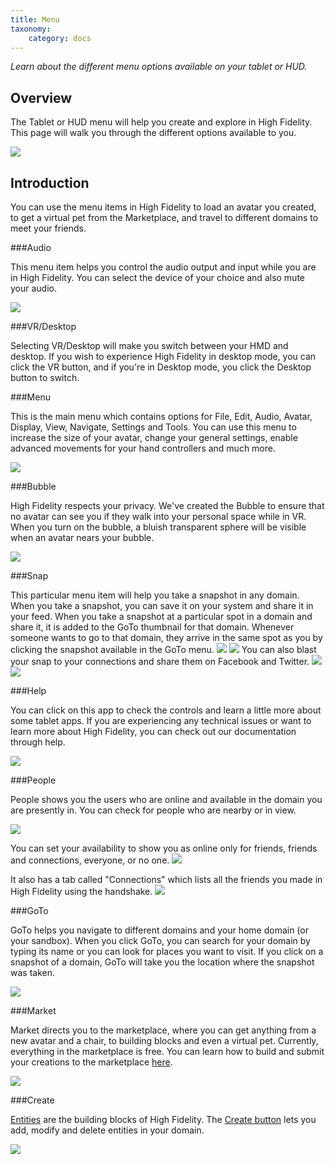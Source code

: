 ```yaml
---
title: Menu
taxonomy:
    category: docs 
---
```


*Learn about the different menu options available on your tablet or HUD.*

## Overview

The Tablet or HUD menu will help you create and explore in High Fidelity. This page will walk you through the different options available to you. 

![](tablet.PNG)

## Introduction

You can use the menu items in High Fidelity to load an avatar you created, to get a virtual pet from the Marketplace, and travel to different domains to meet your friends. 



###Audio

This menu item helps you control the audio output and input while you are in High Fidelity. You can select the device of your choice and also mute your audio. 

![](audio.PNG)



###VR/Desktop

Selecting VR/Desktop will make you switch between your HMD and desktop. If you wish to experience High Fidelity in desktop mode, you can click the VR button, and if you're in Desktop mode, you click the Desktop button to switch. 



###Menu

This is the main menu which contains options for File, Edit, Audio, Avatar, Display, View, Navigate, Settings and Tools. You can use this menu to increase the size of your avatar, change your general settings, enable advanced movements for your hand controllers and much more. 

![](menu.PNG)

###Bubble

High Fidelity respects your privacy. We've created the Bubble to ensure that no avatar can see you if they walk into your personal space while in VR. When you turn on the bubble, a bluish transparent sphere will be visible when an avatar nears your bubble.

![](bubble.PNG)

###Snap

This particular menu item will help you take a snapshot in any domain. When you take a snapshot, you can save it on your system and share it in your feed. When you take a snapshot at a particular spot in a domain and share it, it is added to the GoTo thumbnail for that domain. Whenever someone wants to go to that domain, they arrive in the same spot as you by clicking the snapshot available in the GoTo menu. 
![](snap-blast.PNG)
![](snap-feed.PNG)
You can also blast your snap to your connections and share them on Facebook and Twitter. 
![](snap-facebook.PNG)
![](snap-twitter.PNG)


###Help

You can click on this app to check the controls and learn a little more about some tablet apps. If you are experiencing any technical issues or want to learn more about High Fidelity, you can check out our documentation through help. 

![](help.PNG)

###People

People shows you the users who are online and available in the domain you are presently in. You can check for people who are nearby or in view. 

![](people.PNG)

You can set your availability to show you as online only for friends, friends and connections, everyone, or no one.
![](people-perm.PNG)

It also has a tab called "Connections" which lists all the friends you made in High Fidelity using the handshake. 
![](connections.PNG)

###GoTo

GoTo helps you navigate to different domains and your home domain (or your sandbox). When you click GoTo, you can search for your domain by typing its name or you can look for places you want to visit. If you click on a snapshot of a domain, GoTo will take you the location where the snapshot was taken. 

![](goto.PNG)

###Market

Market directs you to the marketplace, where you can get anything from a new avatar and a chair, to building blocks and even a virtual pet. Currently, everything in the marketplace is free. You can learn how to build and submit your creations to the marketplace [here](../../marketplace). 

![](marketplace.PNG)

###Create

[Entities](../../entities) are the building blocks of High Fidelity. The [Create button](../../entities/create-mode) lets you add, modify and delete entities in your domain. 



![](create.PNG)
